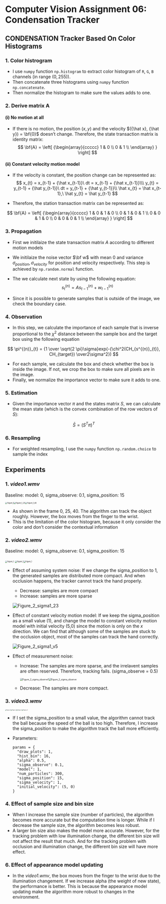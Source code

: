 # Computer Vision Assignment 06: Condensation Tracker

## CONDENSATION Tracker Based On Color Histograms

### 1. Color histrogram

* I use `numpy` function `np.histogram` to extract color histogram of `R`, `G`, `B` channels (in range $(0,255)$). 
* Then concatenate three histograms using `numpy` function `np.concatenate`.
* Then normalize the histogram to make sure the values adds to one. 

### 2. Derive matrix A

#### (i) No motion at all

* If there is no motion, the position $(x,y)$ and the velocity $({\hat x}, {\hat y}) = \bf{0}$ doesn’t change. Therefore, the state transaction matrix is identity matrix:
  $$
  \bf{A} = 
    \left[ {\begin{array}{ccccc}
      1 & 0  \\
      0 & 1 \\
    \end{array} } \right]
  $$

#### (ii) Constant velocity motion model

* If the velocity is constant, the position change can be represented as:
  $$
  x_{t} = x_{t-1} + {\hat x_{t-1}}\ dt = x_{t-1} + {\hat x_{t-1}}\\\
  y_{t} = y_{t-1} + {\hat y_{t-1}}\ dt = y_{t-1} + {\hat y_{t-1}}\\
  \hat x_{t} = \hat x_{t-1},\ \hat y_{t} = \hat y_{t-1}
  $$

* Therefore, the station transaction matrix can be represented as:

$$
\bf{A} = 
  \left[ {\begin{array}{ccccc}
    1 & 0 & 1 & 0 \\
    0 & 1 & 0 & 1 \\
    0 & 0 & 1 & 0 \\
		0 & 0 & 0 & 1 \\
  \end{array} } \right]
$$

### 3. Propagation

* First we initilaize the state transaction matrix $A$ according to different motion models

* We initilaize the noise vector $\bf w$ with mean $0$ and variance $\sigma_{position}, \sigma_{velocity}$ for position and velocity respectively. This step is achieved by `np.random.normal` function.

* The we calculate next state by using the following equation:
  $$
  s^{(n)}_{t} = As^{(n)}_{t-1} + w^{(n)}_{t-1}
  $$

* Since it is possible to generate samples that is outside of the image, we check the boundary case.

### 4. Observation

* In this step, we calculate the importance of each sample that is inverse proportional to the $\chi^2$ distance between the sample box and the target box using the following equation

$$
\pi^{(n)}_{t} = {1 \over \sqrt{2 \pi}\sigma}exp(-{\chi^2(CH_{s^{(n)}_{t}}, CH_{target}) \over2\sigma^2})
$$

* For each sample, we calculate the box and check whether the box is inside the image. If not, we crop the box to make sure all pixels are in the image.
* Finally, we normalize the importance vector to make sure it adds to one.

### 5. Estimation

* Given the importance vector $\pi$ and the states matrix $S$, we can calculate the mean state (which is the convex combination of the row vectors of $S$):

$$
\bar S = (S^T\pi)^T
$$

### 6. Resampling

* For weighted resampling, I use the `numpy` function `np.random.choice` to sample the index

## Experiments

### 1. *video1.wmv*

Baseline: model: 0, sigma_observe: 0.1, sigma_position: 15

<img src="Figure_1.png" alt="Figure_1" style="zoom: 40%;" /><img src="Figure_1_25.png" alt="Figure_1_25" style="zoom: 40%;" /><img src="Figure_1_40.png" alt="Figure_1_40" style="zoom: 40%;" />

* As shown in the frame 0, 25, 40. The algorithm can track the object roughly. However, the box moves from the finger to the wrist. 
* This is the limitation of the color histogram, because it only consider the color and don’t consider the contextual information

### 2. *video2.wmv*

Baseline: model: 0, sigma_observe: 0.1, sigma_position: 15

<img src="Figure_2.png" alt="Figure_1" style="zoom: 40%;" /> <img src="Figure_2_23.png" alt="Figure_1" style="zoom: 40%;" /><img src="Figure_2_38.png" alt="Figure_1" style="zoom: 40%;" />

* Effect of assuming system noise: If we change the sigma_position to 1, the generated samples are distributed more compact. And when occlusion happens, the tracker cannot track the hand properly. 

  * Decrease: samples are more compact
  * Increase: samples are more sparse

  ![Figure_2_sigma1_23](Figure_2_sigma1_23.png)

* Effect of constant velocity motion model: If we keep the sigma_position as a small value (1), and change the model to constant velocity motion model with initial velocity (5,0) since the motion is only on the $x$ direction. We can find that although some of the samples are stuck to the occlusion object, most of the samples can track the hand correctly. 

  ![Figure_2_sigma1_v5](Figure_2_sigma1_v5.png)

* Effect of measurement noise:

  * Increase: The samples are more sparse, and the irrelavent samples are often reserved. Therefore, tracking fails. (sigma_observe = 0.5)

    <img src="Figure_2_sigma_observe1.png" alt="Figure_2_sigma_observe1" style="zoom:50%;" /><img src="Figure_2_sigma_observe.png" alt="Figure_2_sigma_observe" style="zoom:50%;" />

  * Decrease: The samples are more compact. 

### 3. *video3.wmv*

<img src="Figure_3.png" alt="Figure_3" style="zoom:25%;" /><img src="Figure_3_9.png" alt="Figure_3" style="zoom:25%;" /><img src="Figure_3_20.png" alt="Figure_3" style="zoom:25%;" /><img src="Figure_3_46.png" alt="Figure_3" style="zoom:25%;" />

* If I set the sigma_position to a small value, the algorithm cannot track the ball because the speed of the ball is too high. Therefore, I increase the sigma_position to make the algorithm track the ball more efficiently.

* Parameters:

  ```
  params = {
  	"draw_plots": 1,
  	"hist_bin": 16,
  	"alpha": 0.5,
  	"sigma_observe": 0.1,
  	"model": 1,
  	"num_particles": 300,
  	"sigma_position": 15,
  	"sigma_velocity": 1,
  	"initial_velocity": (5, 0)
  }
  ```

### 4. Effect of sample size and bin size

* When I increase the sample size (number of particles), the algorithm becomes more accurate but the computation time is longer. While if I decrease the sample size, the algorithm becomes less robust. 
* A larger bin size also makes the model more accurate. However, for the tracking problem with low illumination change, the different bin size will not affect the result that much. And for the tracking problem with occlusion and illumination change, the different bin size will have more effect.

### 6. Effect of appearance model updating

* In the *video1.wmv*,  the box moves from the finger to the wrist due to the illumination changement. If we increase alpha (the weight of new state), the performance is better. This is because the appearance model updating make the algorithm more robust to changes in the environment.
